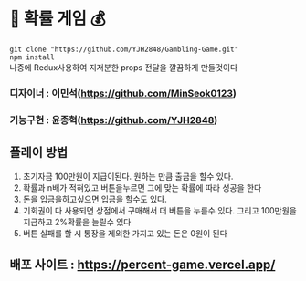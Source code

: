  # 🎰 확률 게임 💰

` git clone "https://github.com/YJH2848/Gambling-Game.git" ` <br />
` npm install ` <br />
나중에 Redux사용하여 지저분한 props 전달을 깔끔하게 만들것이다

### 디자이너 : 이민석(https://github.com/MinSeok0123)
### 기능구현 : 윤종혁(https://github.com/YJH2848)

## 플레이 방법  
1. 초기자금 100만원이 지급이된다. 원하는 만큼 출금을 할수 있다.
2. 확률과 n배가 적혀있고 버튼을누르면 그에 맞는 확률에 따라 성공을 한다 
3. 돈을 입금을하고싶으면 입금을 할수도 있다.
4. 기회권이 다 사용되면 상점에서 구매해서 더 버튼을 누를수 있다. 그리고 100만원을 지급하고 2%확률을 늘릴수 있다
5. 버튼 실패를 할 시 통장을 제외한 가지고 있는 돈은 0원이 된다

## 배포 사이트 : https://percent-game.vercel.app/

